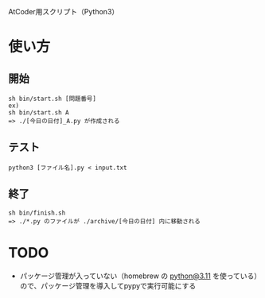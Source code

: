 AtCoder用スクリプト（Python3）

# 使い方
## 開始
```
sh bin/start.sh [問題番号]
ex)
sh bin/start.sh A
=> ./[今日の日付]_A.py が作成される
```

## テスト
```
python3 [ファイル名].py < input.txt
```

## 終了
```
sh bin/finish.sh
=> ./*.py のファイルが ./archive/[今日の日付] 内に移動される
```

# TODO
- パッケージ管理が入っていない（homebrew の python@3.11 を使っている）ので、パッケージ管理を導入してpypyで実行可能にする
